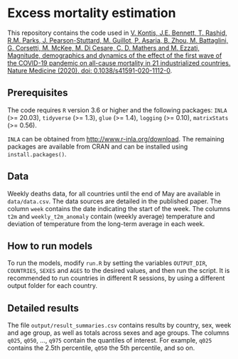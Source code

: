 # Excess mortality estimation

This repository contains the code used in [V. Kontis, J.E. Bennett, T. Rashid, R.M. Parks, J. Pearson-Stuttard, M. Guillot, P. Asaria, B. Zhou, M. Battaglini, G. Corsetti, M. McKee, M. Di Cesare, C. D. Mathers and M. Ezzati, Magnitude, demographics and dynamics of the effect of the first wave of the COVID-19 pandemic on all-cause mortality in 21 industrialized countries. Nature Medicine (2020). doi: 0.1038/s41591-020-1112-0](https://doi.org/10.1038/s41591-020-1112-0.).


## Prerequisites 

The code requires `R` version 3.6 or higher and  the following packages: `INLA` (>= 20.03), `tidyverse` (>= 1.3), `glue` (>= 1.4), `logging` (>= 0.10), `matrixStats` (>= 0.56).

`INLA` can be obtained from http://www.r-inla.org/download. The remaining packages are available from CRAN and can be installed using `install.packages()`.


## Data 

Weekly deaths data, for all countries until the end of May are available in `data/data.csv`. The data sources are detailed in the published paper. The column `week` contains the date indicating the start of the week. The columns `t2m` and `weekly_t2m_anomaly` contain (weekly average) temperature and deviation of temperature from the long-term average in each week. 


## How to run models

To run the models, modify `run.R` by setting the variables `OUTPUT_DIR`, `COUNTRIES`, `SEXES` and `AGES` to the desired values, and then run the script. It is recommended to run countries in different R sessions, by using a different output folder for each country. 


## Detailed results

The file `output/result_summaries.csv` contains results by country, sex, week and age group, as well as totals across sexes and age groups. The columns `q025`, `q050`, ..., `q975` contain the quantiles of interest. For example, `q025` contains the 2.5th percentile, `q050` the 5th percentile, and so on. 


